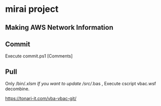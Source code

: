 # mirai project

## Making AWS Network Information

## Commit 
Execute commit.ps1 [Comments]

## Pull
Only /bin/*.xlsm
If you want to update /src/*.bas , Execute cscript vbac.wsf decombine.

https://tonari-it.com/vba-vbac-git/
